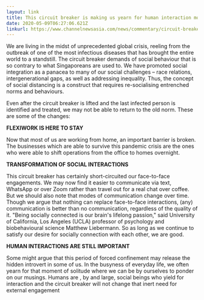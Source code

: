 ```yaml
---
layout: link
title: This circuit breaker is making us yearn for human interaction more
date: 2020-05-09T06:27:06.621Z
linkurl: https://www.channelnewsasia.com/news/commentary/circuit-breaker-lockdown-change-human-interaction-introvert-12714412
---
```

We are living in the midst of unprecedented global crisis, reeling from the outbreak of one of the most infectious diseases that has brought the entire world to a standstill. The circuit breaker demands of social behaviour that is so contrary to what Singaporeans are used to. We have promoted social integration as a panacea to many of our social challenges – race relations, intergenerational gaps, as well as addressing inequality. Thus, the concept of social distancing is a construct that requires re-socialising entrenched norms and behaviours. 

Even after the circuit breaker is lifted and the last infected person is identified and treated, we may not be able to return to the old norm. These are some of the changes:

**FLEXIWORK IS HERE TO STAY**

Now that most of us are working from home, an important barrier is broken. The businesses which are able to survive this pandemic crisis are the ones who were able to shift operations from the office to homes overnight.

**TRANSFORMATION OF SOCIAL INTERACTIONS**

This circuit breaker has certainly short-circuited our face-to-face engagements. We may now find it easier to communicate via text, WhatsApp or over Zoom rather than travel out for a real chat over coffee. But we should also note that modes of communication change over time. Though we argue that nothing can replace face-to-face interactions, (any) communication is better than no communication, regardless of the quality of it. "Being socially connected is our brain's lifelong passion," said University of California, Los Angeles (UCLA) professor of psychology and biobehavioural science Matthew Liebermann. So as long as we continue to satisfy our desire for socially connection with each other, we are good.

**HUMAN INTERACTIONS ARE STILL IMPORTANT**

Some might argue that this period of forced confinement may release the hidden introvert in some of us. In the busyness of everyday life, we often yearn for that moment of solitude where we can be by ourselves to ponder on our musings. Humans are , by and large, social beings who yield for interaction and the circuit breaker will not change that inert need for external engagement